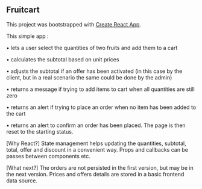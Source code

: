 ## Fruitcart

This project was bootstrapped with [Create React App](https://github.com/facebook/create-react-app).


This simple app :

• lets a user select the quantities of two fruits and add them to a cart

• calculates the subtotal based on unit prices

• adjusts the subtotal if an offer has been activated (in this case by the client, but in a real scenario the same could be done by the admin)

• returns a message if trying to add items to cart when all quantities are still zero

• returns an alert if trying to place an order when no item has been added to the cart

• returns an alert to confirm an order has been placed. The page is then reset to the starting status.

[Why React?] 
State management helps updating the quantities, subtotal, total, offer and discount in a convenient way. 
Props and callbacks can be passes between components etc.

[What next?]
The orders are not persisted in the first version, but may be in the next version.
Prices and offers details are stored in a basic frontend data source.
